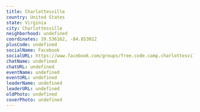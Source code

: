 ```yaml
---
title: Charlottesville
country: United States
state: Virginia
city: Charlottesville
neighborhood: undefined
coordinates: 39.536162, -84.853012
plusCode: undefined
socialName: Facebook
socialURL: https://www.facebook.com/groups/free.code.camp.charlottesville
chatName: undefined
chatURL: undefined
eventName: undefined
eventURL: undefined
leaderName: undefined
leaderURL: undefined
oldPhoto: undefined
coverPhoto: undefined
---
```

